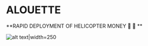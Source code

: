 # ALOUETTE

**RAPID DEPLOYMENT OF HELICOPTER MONEY :helicopter: :money_with_wings: **

![alt text](https://github.com/alouette-admin/alouette-app/blob/master/alouette.png?raw=true)|width=250
